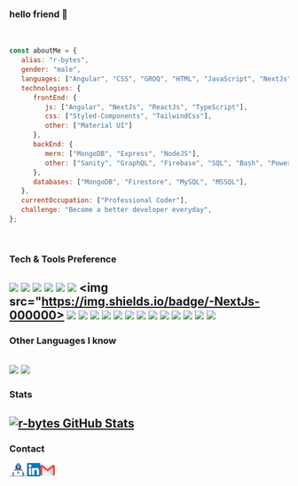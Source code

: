 ### hello friend 👋

<br/>

```javascript
const aboutMe = {
   alias: "r-bytes",
   gender: "male",
   languages: ["Angular", "CSS", "GROQ", "HTML", "JavaScript", "NextJs", "PowerShell", "ReactJs", "Solidity", "SQL", "TypeScript"],
   technologies: {
      frontEnd: {
         js: ["Angular", "NextJs", "ReactJs", "TypeScript"],
         css: ["Styled-Components", "TailwindCss"],
         other: ["Material UI"]
      },
      backEnd: {
         mern: ["MongoDB", "Express", "NodeJS"],
         other: ["Sanity", "GraphQL", "Firebase", "SQL", "Bash", "PowerShell"]
      },
      databases: ["MongoDB", "Firestore", "MySQL", "MSSQL"],
   },
   currentOccupation: ["Professional Coder"],
   challenge: "Become a better developer everyday",
};
```

<br/>

### Tech & Tools Preference
<img src="https://img.shields.io/badge/-Solidity-504992?style=flat&logo=solidity&logoColor=white"> <img src="https://img.shields.io/badge/-Angular-E34F26?style=flat&logo=angular&logoColor=white"> <img src="https://img.shields.io/badge/-HTML5-E34F26?style=flat&logo=html5&logoColor=white"> <img src="https://img.shields.io/badge/-CSS3-1572B6?style=flat&logo=css3&logoColor=white"> <img src="https://img.shields.io/badge/-JavaScript-eed718?style=flat&logo=javascript&logoColor=ffffff"> <img src="https://img.shields.io/badge/-React-000000?style=flat&logo=react&logoColor=00c8ff"> <img src="https://img.shields.io/badge/-NextJs-000000> <img src="https://img.shields.io/badge/-MongoDB-4DB33D?style=flat&logo=mongodb&logoColor=FFFFFF"> <img src="https://img.shields.io/badge/-GraphQL-e535ab?style=flat&logo=graphql&logoColor=FFFFFF"> <img src="https://img.shields.io/badge/-MySQL-F29111?style=flat&logo=mysql&logoColor=FFFFFF"> <img src="https://img.shields.io/badge/-MSSQL-F29111?style=flat&logo=mssql&logoColor=red"> <img src="https://img.shields.io/badge/-Express.js-787878?style=flat"> <img src="https://img.shields.io/badge/-Node.js-3C873A?style=flat&logo=Node.js&logoColor=white"> <img src="https://img.shields.io/badge/-Firebase-FFA611?style=flat&logo=firebase&logoColor=FFFFFF"> <img src="http://img.shields.io/badge/-Sanity-430098?style=flat&logo=sanity&logoColor=white"> <img src="http://img.shields.io/badge/-Git-F1502F?style=flat&logo=git&logoColor=FFFFFF"> <img src="http://img.shields.io/badge/-Github-000000?style=flat&logo=github&logoColor=FFFFFF"> <img src="http://img.shields.io/badge/-VS%20Code-007ACC?style=flat&logo=visual%20studio%20code&logoColor=white"> <img src="http://img.shields.io/badge/-Heroku-430098?style=flat&logo=heroku&logoColor=white"> <img src="http://img.shields.io/badge/-Vercel-black?style=flat&logo=vercel&logoColor=white">
---

### Other Languages I know
<img src="http://img.shields.io/badge/-PowerShell-1572B6?style=flat&logo=powershell&logoColor=white"> <img src="http://img.shields.io/badge/-SQL-F89820?style=flat&logo=powershell&logoColor=white"> 
---

### Stats
[![r-bytes GitHub Stats](https://github-readme-stats.vercel.app/api?username=r-bytes&show_icons=true&count_private=true&theme=dracula)](https://github.com/r-bytes)
---

### Contact
  <a href="https://portfolio.r-bytes.com">
    <img align="left" alt="dev portfolio" width="32px" src="https://github.com/SatYu26/SatYu26/blob/master/Assets/Developer.gif" />
  </a> &nbsp;&nbsp;
  
  <a href="https://www.linkedin.com/in/raymond-van-velse-84346187">
    <img align="left" alt="linked in" width="24px" src="https://github.com/SatYu26/SatYu26/blob/master/Assets/Linkedin.svg" />
  </a> &nbsp;&nbsp;

  <a href="mailto:contact@r-bytes.com">
    <img align="left" alt="ray mail" width="26px" src="https://github.com/SatYu26/SatYu26/blob/master/Assets/Gmail.svg" />
  </a>
